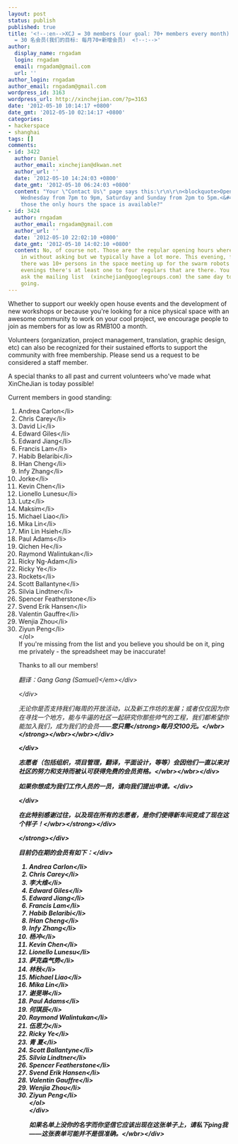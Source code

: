 ```yaml
---
layout: post
status: publish
published: true
title: '<!--:en-->XCJ = 30 members (our goal: 70+ members every month) <!--:--><!--:zh-->XCJ
  = 30 名会员(我们的目标: 每月70+新增会员)  <!--:-->'
author:
  display_name: rngadam
  login: rngadam
  email: rngadam@gmail.com
  url: ''
author_login: rngadam
author_email: rngadam@gmail.com
wordpress_id: 3163
wordpress_url: http://xinchejian.com/?p=3163
date: '2012-05-10 10:14:17 +0800'
date_gmt: '2012-05-10 02:14:17 +0800'
categories:
- hackerspace
- shanghai
tags: []
comments:
- id: 3422
  author: Daniel
  author_email: xinchejian@dkwan.net
  author_url: ''
  date: '2012-05-10 14:24:03 +0800'
  date_gmt: '2012-05-10 06:24:03 +0800'
  content: "Your \"Contact Us\" page says this:\r\n\r\n<blockquote>Opening hours:
    Wednesday from 7pm to 9pm, Saturday and Sunday from 2pm to 5pm.<&#47;blockquote>\r\n\r\nAre
    those the only hours the space is available?"
- id: 3424
  author: rngadam
  author_email: rngadam@gmail.com
  author_url: ''
  date: '2012-05-10 22:02:10 +0800'
  date_gmt: '2012-05-10 14:02:10 +0800'
  content: No, of course not. Those are the regular opening hours where you can drop
    in without asking but we typically have a lot more. This evening, for example,
    there was 10+ persons in the space meeting up for the swarm robots team. Most
    evenings there's at least one to four regulars that are there. You just have to
    ask the mailing list  (xinchejian@googlegroups.com) the same day to know who's
    going.
---
```

<p><!--:en-->Whether to support our weekly open house events and the development of new workshops or because you're looking for a nice physical space with an awesome community to work on your cool project, we encourage people to join as members for as low as RMB100 a month.</p>
<p>Volunteers (organization, project management, translation, graphic design, etc) can also be recognized for their sustained efforts to support the community with free membership. Please send us a request to be considered a staff member.</p>
<p>A special thanks to all past and current volunteers who've made what XinCheJian is today possible!</p>
<p>Current members in good standing:</p>
<ol>
<li>Andrea Carlon<&#47;li>
<li>Chris Carey<&#47;li>
<li>David Li<&#47;li>
<li>Edward Giles<&#47;li>
<li>Edward Jiang<&#47;li>
<li>Francis Lam<&#47;li>
<li>Habib Belaribi<&#47;li>
<li>IHan Cheng<&#47;li>
<li>Infy Zhang<&#47;li>
<li>Jorke<&#47;li>
<li>Kevin Chen<&#47;li>
<li>Lionello Lunesu<&#47;li>
<li>Lutz<&#47;li>
<li>Maksim<&#47;li>
<li>Michael Liao<&#47;li>
<li>Mika Lin<&#47;li>
<li>Min Lin Hsieh<&#47;li>
<li>Paul Adams<&#47;li>
<li>Qichen He<&#47;li>
<li>Raymond Walintukan<&#47;li>
<li>Ricky Ng-Adam<&#47;li>
<li>Ricky Ye<&#47;li>
<li>Rockets<&#47;li>
<li>Scott Ballantyne<&#47;li>
<li>Silvia Lindtner<&#47;li>
<li>Spencer Featherstone<&#47;li>
<li>Svend Erik Hansen<&#47;li>
<li>Valentin Gauffre<&#47;li>
<li>Wenjia Zhou<&#47;li>
<li>Ziyun Peng<&#47;li><br />
<&#47;ol><br />
If you're missing from the list and you believe you should be on it, ping me privately - the spreadsheet may be inaccurate!</p>
<p>Thanks to all our members!<!--:--><!--:zh-->
<div><em>翻译：Gang Gang (Samuel)<&#47;em><&#47;div></p>
<div><&#47;div></p>
<div>无论你是否支持我们每周的开放活动，以及新工作坊的发展；<wbr>或者仅仅因为你在寻找一个地方，能与牛逼的社区一起研究你那些帅<wbr>气的工程，我们都希望你能加入我们，成为我们的会员&mdash;&mdash;<strong>您只需<&#47;strong><strong>每<wbr>月交100元。<&#47;wbr><&#47;strong><&#47;wbr><&#47;wbr><&#47;div></p>
<div><&#47;div></p>
<div>志愿者（包括组织，项目管理，翻译，平面设计，等等）<wbr>会因他们一直以来对社区的努力和支持而被认可获得免费的会员资格<wbr>。<&#47;wbr><&#47;wbr><&#47;div></p>
<div>如果你想成为我们工作人员的一员，请向我们提出申请。<&#47;div></p>
<div><&#47;div></p>
<div><strong>在此特别感谢过往，以及现在所有的志愿者，<wbr>是你们使得新车间变成了现在这个样子！<&#47;wbr><&#47;strong><&#47;div></p>
<div><strong></p>
<p><&#47;strong><&#47;div></p>
<div>目前仍在期的会员有如下：<&#47;div></p>
<div>
<ol>
<li>Andrea Carlon<&#47;li>
<li>Chris Carey<&#47;li>
<li>李大维<&#47;li>
<li>Edward Giles<&#47;li>
<li>Edward Jiang<&#47;li>
<li>Francis Lam<&#47;li>
<li>Habib Belaribi<&#47;li>
<li>IHan Cheng<&#47;li>
<li>Infy Zhang<&#47;li>
<li>杨冲<&#47;li>
<li>Kevin Chen<&#47;li>
<li>Lionello Lunesu<&#47;li>
<li>萨克森气势<&#47;li>
<li>林秋<&#47;li>
<li>Michael Liao<&#47;li>
<li>Mika Lin<&#47;li>
<li>谢旻琳<&#47;li>
<li>Paul Adams<&#47;li>
<li>何琪辰<&#47;li>
<li>Raymond Walintukan<&#47;li>
<li>伍思力<&#47;li>
<li>Ricky Ye<&#47;li>
<li>青 夏<&#47;li>
<li>Scott Ballantyne<&#47;li>
<li>Silvia Lindtner<&#47;li>
<li>Spencer Featherstone<&#47;li>
<li>Svend Erik Hansen<&#47;li>
<li>Valentin Gauffre<&#47;li>
<li>Wenjia Zhou<&#47;li>
<li>Ziyun Peng<&#47;li><br />
<&#47;ol><br />
<&#47;div></p>
<div>如果名单上没你的名字而你坚信它应该出现在这张单子上，<wbr>请私下ping我&mdash;&mdash;这张表单可能并不是很准确。<&#47;wbr><&#47;div><!--:--></p>
